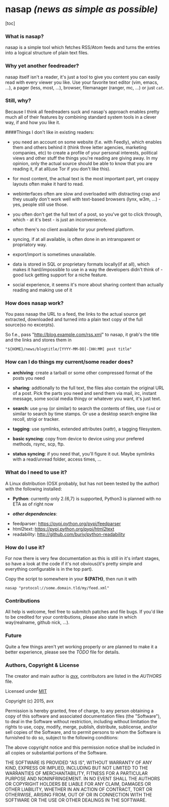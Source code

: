 nasap ***(news as simple as possible)***
========================================

[toc]

### What is nasap?

nasap is a simple tool which fetches RSS/Atom feeds and turns the entries into a
logical structure of plain text files.


### Why yet another feedreader?

nasap itself isn't a reader, it's just a tool to give you content you can
easily read with every viewer you like. Use your favorite text editor (vim,
emacs, ...), a pager (less, most, ...), browser, filemanager (ranger, mc, ...)
or just `cat`.


### Still, why?

Because I think all feedreaders suck and nasap's approach enables pretty much
all of their features by combining standard system tools in a clever way, if and
how you like it.

####Things I don't like in existing readers:

* you need an account on some website (f.e. with Feedly), which enables them
and others behind it (think three letter agencies, marketing companies, etc) to
create a profile of your personal interests, political views and other stuff the
things you're reading are giving away. In my opinion, only the actual source
should be able to know that you are reading it, if at all(use Tor if you don't
like this).

* for most content, the actual text is the most important part, yet crappy
layouts often make it hard to read.

* webinterfaces often are slow and overloaded with distracting crap and they
usually don't work well with text-based browsers (lynx, w3m, ...) - yes, people
still use those.

* you often don't get the full text of a post, so you've got to click through,
which - at it's best - is just an inconvenience.

* often there's no client available for your prefered platform.

* syncing, if at all available, is often done in an intransparent or propriatory
way.

* export/import is sometimes unavailable.

* data is stored in SQL or proprietary formats locally(if at all), which makes
it hard/impossible to use in a way the developers didn't think of - good luck
getting support for a niche feature.

* social experience, it seems it's more about sharing content than actually
reading and making use of it


### How does nasap work?

You pass nasap the URL to a feed, the links to the actual source get extracted,
downloaded and turned into a plain text copy of the full source(so no excerpts).

So f.e., pass "http://blog.example.com/rss.xml" to nasap, it grab's the title
and the links and stores them in

```
"${HOME}/news/blogtitle/[YYYY-MM-DD]-[HH:MM] post title"
```


### How can I do things my current/some reader does?

* **archiving**: create a tarball or some other compressed format of the posts
you need

* **sharing**: addtionally to the full text, the files also contain the
original URL of a post. Pick the parts you need and send them via mail, irc,
instant message, some social media thingy or whatever you want, it's just text.

* **search**: use `grep` (or similar) to search the contents of files, use
`find` or similar to search by time stamps. Or use a desktop search engine like
recoll, strigi or tracker.

* **tagging**: use symlinks, extended attributes (xattr), a tagging filesystem.

* **basic syncing**: copy from device to device using your prefered methods, rsync,
scp, ftp.

* **status syncing**: if you need that, you'll figure it out. Maybe symlinks
with a read/unread folder, access times, ...


### What do I need to use it?

A Linux distribution (OSX probably, but has not been tested by the author)
with the following installed:

* **Python**: currently only 2.{6,7} is supported, Python3 is planned with no
ETA as of right now

* ***other dependencies***:
 - feedparser:  https://pypi.python.org/pypi/feedparser
 - html2text: https://pypi.python.org/pypi/html2text
 - readability: http://github.com/buriy/python-readability


### How do I use it?

For now there is very few documentation as this is still in it's infant stages,
so have a look at the code if it's not obvious(it's pretty simple and
everything configurable is in the top part).

Copy the script to somewhere in your **${PATH}**, then run it with

```shell
nasap "protocol://some.domain.tld/my/feed.xml"
```


### Contributions

All help is welcome, feel free to submitch patches and file bugs. If you'd like
to be credited for your contributions, please also state in which way(realname,
github nick, ...).


### Future

Quite a few things aren't yet working properly or are planned to make it a
better experience, please see the _TODO_ file for details.


### Authors, Copyright & License

The creator and main author is [_avx_](https://github.com/phavx/), contributors
are listed in the _AUTHORS_ file.

Licensed under [MIT](http://opensource.org/licenses/MIT)

Copyright (c) 2015, avx

Permission is hereby granted, free of charge, to any person obtaining a copy
of this software and associated documentation files (the "Software"), to deal
in the Software without restriction, including without limitation the rights
to use, copy, modify, merge, publish, distribute, sublicense, and/or sell
copies of the Software, and to permit persons to whom the Software is
furnished to do so, subject to the following conditions:

The above copyright notice and this permission notice shall be included in
all copies or substantial portions of the Software.

THE SOFTWARE IS PROVIDED "AS IS", WITHOUT WARRANTY OF ANY KIND, EXPRESS OR
IMPLIED, INCLUDING BUT NOT LIMITED TO THE WARRANTIES OF MERCHANTABILITY,
FITNESS FOR A PARTICULAR PURPOSE AND NONINFRINGEMENT. IN NO EVENT SHALL THE
AUTHORS OR COPYRIGHT HOLDERS BE LIABLE FOR ANY CLAIM, DAMAGES OR OTHER
LIABILITY, WHETHER IN AN ACTION OF CONTRACT, TORT OR OTHERWISE, ARISING FROM,
OUT OF OR IN CONNECTION WITH THE SOFTWARE OR THE USE OR OTHER DEALINGS IN
THE SOFTWARE.